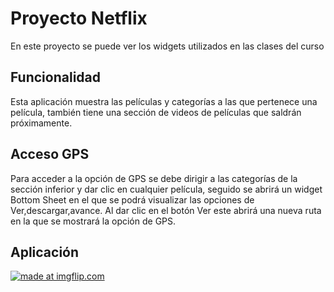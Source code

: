 # Proyecto Netflix
En este proyecto se puede ver los widgets utilizados en las clases del curso
## Funcionalidad
Esta aplicación muestra las películas y categorías a las que pertenece una película, también tiene una sección de videos de películas que saldrán próximamente.
## Acceso GPS
Para acceder a la opción de GPS se debe dirigir a las categorías de la sección inferior y dar clic en cualquier película, seguido se abrirá un widget Bottom Sheet en el que se podrá visualizar las opciones de Ver,descargar,avance. Al dar clic en el botón Ver este abrirá una nueva ruta en la que se mostrará la opción de GPS.
## Aplicación
<a href="https://imgflip.com/embed/5uwm9c"><img src="https://imgflip.com/embed/5uwm9c" title="made at imgflip.com"/></a>